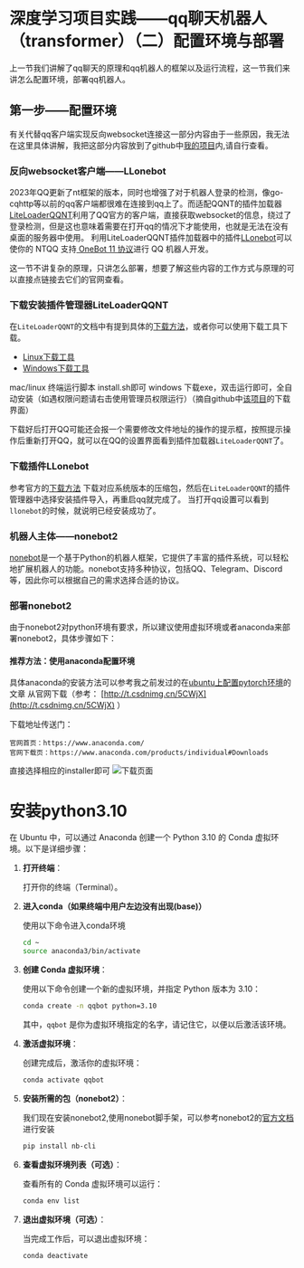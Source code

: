 # 深度学习项目实践——qq聊天机器人（transformer）（二）配置环境与部署

上一节我们讲解了qq聊天的原理和qq机器人的框架以及运行流程，这一节我们来讲怎么配置环境，部署qq机器人。

## 第一步——配置环境

有关代替qq客户端实现反向websocket连接这一部分内容由于一些原因，我无法在这里具体讲解，我把这部分内容放到了github中[我的项目](https://github.com/Linductor-alkaid/qqbot_learn)内,请自行查看。


### 反向websocket客户端——LLonebot

2023年QQ更新了nt框架的版本，同时也增强了对于机器人登录的检测，像go-cqhttp等以前的qq客户端都很难在连接到qq上了。而适配QQNT的插件加载器[LiteLoaderQQNT](https://liteloaderqqnt.github.io/)利用了QQ官方的客户端，直接获取websocket的信息，绕过了登录检测，但是这也意味着需要在打开qq的情况下才能使用，也就是无法在没有桌面的服务器中使用。
利用LiteLoaderQQNT插件加载器中的插件[LLonebot](https://github.com/LLOneBot/LLOneBot)可以使你的 NTQQ 支持[ OneBot 11 协议](https://onebot.dev/)进行 QQ 机器人开发。

这一节不讲复杂的原理，只讲怎么部署，想要了解这些内容的工作方式与原理的可以直接点链接去它们的官网查看。

### 下载安装插件管理器LiteLoaderQQNT

在`LiteLoaderQQNT`的文档中有提到具体的[下载方法](https://liteloaderqqnt.github.io/guide/install.html)，或者你可以使用下载工具下载。
- [Linux下载工具](https://github.com/Mzdyl/LiteLoaderQQNT_Install/releases/download/1.16/install.sh)
- [Windows下载工具](https://github.com/Mzdyl/LiteLoaderQQNT_Install/releases/download/1.16/install_windows.exe)

mac/linux 终端运行脚本 install.sh即可
windows 下载exe，双击运行即可，全自动安装（如遇权限问题请右击使用管理员权限运行）（摘自github中[该项目](https://github.com/Mzdyl/LiteLoaderQQNT_Install/releases)的下载界面）

下载好后打开QQ可能还会报一个需要修改文件地址的操作的提示框，按照提示操作后重新打开QQ，就可以在QQ的设置界面看到插件加载器`LiteLoaderQQNT`了。

### 下载插件LLonebot
参考官方的[下载方法](https://llonebot.github.io/zh-CN/guide/getting-started)
下载对应系统版本的压缩包，然后在`LiteLoaderQQNT`的插件管理器中选择安装插件导入，再重启qq就完成了。
当打开qq设置可以看到`llonebot`的时候，就说明已经安装成功了。

### 机器人主体——nonebot2

[nonebot](https://nonebot.dev/)是一个基于Python的机器人框架，它提供了丰富的插件系统，可以轻松地扩展机器人的功能。nonebot支持多种协议，包括QQ、Telegram、Discord等，因此你可以根据自己的需求选择合适的协议。

### 部署nonebot2

由于nonebot2对python环境有要求，所以建议使用虚拟环境或者anaconda来部署nonebot2，具体步骤如下：

#### 推荐方法：使用anaconda配置环境

具体anaconda的安装方法可以参考我之前发过的在[ubuntu上配置pytorch环境](http://t.csdnimg.cn/B30Yi)的文章
从官网下载（参考： [http://t.csdnimg.cn/5CWjX](http://t.csdnimg.cn/5CWjX) ）

下载地址传送门：

    官网首页：https://www.anaconda.com/
    官网下载页：https://www.anaconda.com/products/individual#Downloads

直接选择相应的installer即可
![下载页面](https://i-blog.csdnimg.cn/direct/6fc86cb701a94e76ba409bd03b9dc83f.png)


# 安装python3.10
在 Ubuntu 中，可以通过 Anaconda 创建一个 Python 3.10 的 Conda 虚拟环境。以下是详细步骤：

1. **打开终端**：

   打开你的终端（Terminal）。
2. **进入conda（如果终端中用户左边没有出现(base)）**

   使用以下命令进入conda环境
   ```bash
   cd ~
   source anaconda3/bin/activate
   ```

3. **创建 Conda 虚拟环境**：

   使用以下命令创建一个新的虚拟环境，并指定 Python 版本为 3.10：

   ```bash
   conda create -n qqbot python=3.10
   ```

   其中，`qqbot` 是你为虚拟环境指定的名字，请记住它，以便以后激活该环境。

4. **激活虚拟环境**：

   创建完成后，激活你的虚拟环境：

   ```bash
   conda activate qqbot
   ```

5. **安装所需的包（nonebot2）**：

   我们现在安装nonebot2,使用nonebot脚手架，可以参考nonebot2的[官方文档](https://nonebot.dev/)进行安装

   ```bash
   pip install nb-cli
   ```

6. **查看虚拟环境列表（可选）**：

   查看所有的 Conda 虚拟环境可以运行：

   ```bash
   conda env list
   ```

7. **退出虚拟环境（可选）**：

   当完成工作后，可以退出虚拟环境：

   ```bash
   conda deactivate
   ```


